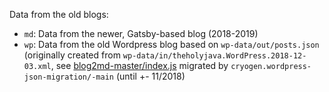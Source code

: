 Data from the old blogs:

 * `md`: Data from the newer, Gatsby-based blog (2018-2019)
 * `wp`: Data from the old Wordpress blog based on `wp-data/out/posts.json`
(originally created from `wp-data/in/theholyjava.WordPress.2018-12-03.xml`,
see [blog2md-master/index.js](https://github.com/holyjak/blog.jakubholy.net/blob/4b596751577bdc940bbdd9f8e64a23ec27835a30/blog2md-master/index.js) migrated by `cryogen.wordpress-json-migration/-main` (until +- 11/2018)
